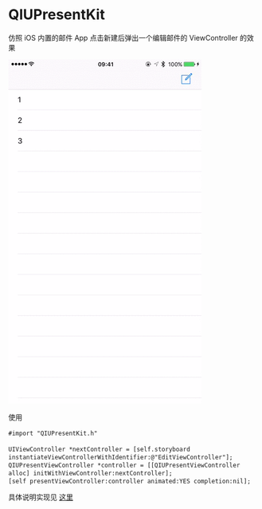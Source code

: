 # QIUPresentKit


仿照  iOS 内置的邮件 App 点击新建后弹出一个编辑邮件的 ViewController 的效果

![Demo](demo.gif)

使用

	#import "QIUPresentKit.h"

	UIViewController *nextController = [self.storyboard instantiateViewControllerWithIdentifier:@"EditViewController"];
    QIUPresentViewController *controller = [[QIUPresentViewController alloc] initWithViewController:nextController];
    [self presentViewController:controller animated:YES completion:nil];
    
具体说明实现见 [这里](http://qiufeng.me/ios8uipresentationcontroller)
